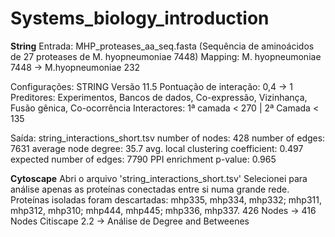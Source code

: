 # Systems_biology_introduction

**String**
Entrada: MHP_proteases_aa_seq.fasta (Sequência de aminoácidos de 27 proteases de M. hyopneumoniae 7448)
Mapping: M. hyopneumoniae 7448 -> M.hyopneumoniae 232

Configurações:
STRING Versão 11.5
Pontuação de interação: 0,4 → 1
Preditores: Experimentos, Bancos de dados, Co-expressão, Vizinhança, Fusão gênica, Co-ocorrência
Interactores: 1ª camada < 270 | 2ª Camada < 135

Saída: string_interactions_short.tsv
number of nodes: 428
number of edges: 7631
average node degree: 35.7
avg. local clustering coefficient: 0.497
expected number of edges: 7790
PPI enrichment p-value: 0.965

**Cytoscape**
Abri o arquivo 'string_interactions_short.tsv'
Selecionei para análise apenas as proteínas conectadas entre si numa grande rede. Proteínas isoladas foram descartadas: mhp335, mhp334, mhp332; mhp311, mhp312, mhp310; mhp444, mhp445; mhp336, mhp337. 426 Nodes -> 416 Nodes
Citiscape 2.2 -> Análise de Degree and Betweenes

